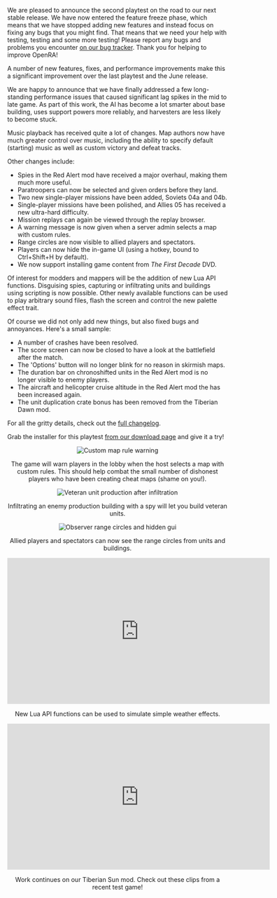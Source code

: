 We are pleased to announce the second playtest on the road to our next stable release.  We have now entered the feature freeze phase, which means that we have stopped adding new features and instead focus on fixing any bugs that you might find.  That means that we need your help with testing, testing and some more testing!  Please report any bugs and problems you encounter [on our bug tracker](http://bugs.openra.net). Thank you for helping to improve OpenRA!

A number of new features, fixes, and performance improvements make this a significant improvement over the last playtest and the June release.

We are happy to announce that we have finally addressed a few long-standing performance issues that caused significant lag spikes in the mid to late game.  As part of this work, the AI has become a lot smarter about base building, uses support powers more reliably, and harvesters are less likely to become stuck.

Music playback has received quite a lot of changes.  Map authors now have much greater control over music, including the ability to specify default (starting) music as well as custom victory and defeat tracks.

Other changes include:

* Spies in the Red Alert mod have received a major overhaul, making them much more useful.
* Paratroopers can now be selected and given orders before they land.
* Two new single-player missions have been added, Soviets 04a and 04b.
* Single-player missions have been polished, and Allies 05 has received a new ultra-hard difficulty.
* Mission replays can again be viewed through the replay browser.
* A warning message is now given when a server admin selects a map with custom rules.
* Range circles are now visible to allied players and spectators.
* Players can now hide the in-game UI (using a hotkey, bound to Ctrl+Shift+H by default).
* We now support installing game content from *The First Decade* DVD.

Of interest for modders and mappers will be the addition of new Lua API functions.  Disguising spies, capturing or infiltrating units and buildings using scripting is now possible.  Other newly available functions can be used to play arbitrary sound files, flash the screen and control the new palette effect trait.

Of course we did not only add new things, but also fixed bugs and annoyances.  Here's a small sample:

* A number of crashes have been resolved.
* The score screen can now be closed to have a look at the battlefield after the match.
* The 'Options' button will no longer blink for no reason in skirmish maps.
* The duration bar on chronoshifted units in the Red Alert mod is no longer visible to enemy players.
* The aircraft and helicopter cruise altitude in the Red Alert mod the has been increased again.
* The unit duplication crate bonus has been removed from the Tiberian Dawn mod.

For all the gritty details, check out the [full changelog](http://changelog.openra.net).

Grab the installer for this playtest [from our download page](/downloads/) and give it a try!

<div style="text-align:center" markdown="1">

![Custom map rule warning](/images/news/20150801-cnc-lobby.png)

The game will warn players in the lobby when the host selects a map with custom rules.  This should help combat the small number of dishonest players who have been creating cheat maps (shame on you!).

![Veteran unit production after infiltration](/images/news/20150801-ra-infiltrate-production-bonus.png)

Infiltrating an enemy production building with a spy will let you build veteran units.

![Observer range circles and hidden gui](/images/news/20150801-d2k-range-circles.png)

Allied players and spectators can now see the range circles from units and buildings.

<iframe width="600" height="333" src="https://www.youtube-nocookie.com/embed/3ai-MeYDx5c?rel=0" frameborder="0" allowfullscreen></iframe>

New Lua API functions can be used to simulate simple weather effects.

<iframe width="600" height="333" src="https://www.youtube-nocookie.com/embed/WoZoQILTaGk?rel=0" frameborder="0" allowfullscreen></iframe>

Work continues on our Tiberian Sun mod.  Check out these clips from a recent test game!

</div>
